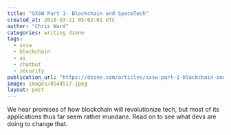 ```yaml
---
title: "SXSW Part 1- Blockchain and SpaceTech"
created_at: 2018-03-21 05:02:01 UTC
author: "Chris Ward"
categories: writing dzone
tags:
  - sxsw
  - blockchain
  - ai
  - chatbot
  - security
publication_url: "https://dzone.com/articles/sxsw-part-1-blockchain-and-spacetech"
image: images/8544517.jpeg
layout: post
---
```

We hear promises of how blockchain will revolutionize tech, but most of its applications thus far seem rather mundane. Read on to see what devs are doing to change that.


